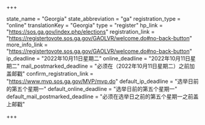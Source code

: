 +++

state_name = "Georgia"
state_abbreviation = "ga"
registration_type = "online"
translationKey = "Georgia"
type = "register"
hp_link = "https://sos.ga.gov/index.php/elections"
registration_link = "https://registertovote.sos.ga.gov/GAOLVR/welcome.do#no-back-button"
more_info_link = "https://registertovote.sos.ga.gov/GAOLVR/welcome.do#no-back-button"
ip_deadline = "2022年10月11日星期二"
online_deadline = "2022年10月11日星期二"
mail_postmarked_deadline = "必须在（2022年10月11日星期二）之前加盖邮戳"
confirm_registration_link = "https://www.mvp.sos.ga.gov/MVP/mvp.do"
default_ip_deadline = "选举日前的第五个星期一"
default_online_deadline = "选举日前的第五个星期一"
default_mail_postmarked_deadline = "必须在选举日之前的第五个星期一之前盖上邮戳"

+++